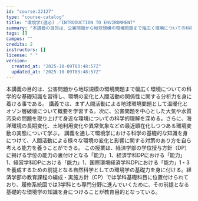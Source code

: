 ```yaml
---
id: "course:22127"
type: "course-catalog"
title: "環境学(選必) ／INTRODUCTION TO ENVIRONMENT"
summary: "本講義の目的は、公害問題から地球規模の環境問題まで幅広く環境についての科学的な基礎知識を習得し、環境の変化と人間活動の関係性に関する分析力を身に着ける事である。 講義では、まず人間活動による地球環境問題として温暖化とオゾン層破壊について概要…"
tags: []
campus: ""
credits: 2
instructors: []
license: " "
version:
  created_at: "2025-10-09T03:48:57Z"
  updated_at: "2025-10-09T03:48:57Z"
---
```


本講義の目的は、公害問題から地球規模の環境問題まで幅広く環境についての科学的な基礎知識を習得し、環境の変化と人間活動の関係性に関する分析力を身に着ける事である。 講義では、まず人間活動による地球環境問題として温暖化とオゾン層破壊について概要を学習する。次に、公害問題を中心とした大気や水質汚染の問題を取り上げて身近な環境についての科学的理解を深める。さらに、海洋環境の長期変化、土地利用変化や異常気象などの最近顕在化しつつある環境変動の実態について学ぶ。 講義を通して環境学における科学の基礎的な知識を身につけて、人間活動による様々な環境の変化と影響に関する対策のあり方を自ら考える能力を養うことができる。 この授業は、経済学部の学位授与方針（DP）に掲げる学位の能力の裏付けとなる「能力」1、経済学科DPにおける「能力」1、経営学科DPにおける「能力」1、国際環境経済学科DPにおける「能力」1・3を養成するための前提となる自然科学としての環境学の基礎力を身に付ける。経済学部の教育課程の編成・実施方針（CP）では学科基礎科目に位置付けられており、履修系統図では3学科とも専門分野に進んでいくために、その前提となる基礎的な環境学の知識を身につけることが教育目的となっている。
